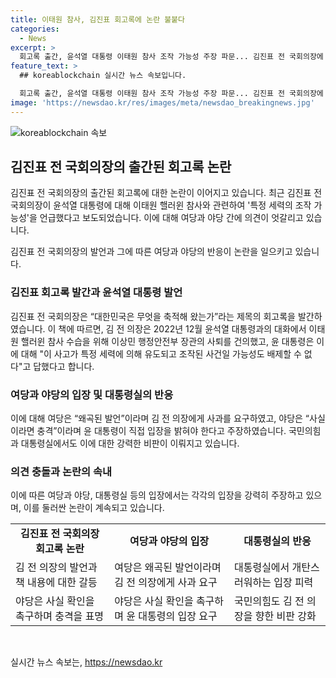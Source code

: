 ```yaml
---
title: 이태원 참사, 김진표 회고록에 논란 불붙다
categories:
  - News
excerpt: >
  회고록 출간, 윤석열 대통령 이태원 참사 조작 가능성 주장 파문... 김진표 전 국회의장에 사과 요구 vs 입장 밝혀야 - 김진표 전 국회의장이 출간한 회고록에서 윤석열 대통령이 이태원 참사와 관련해 특정 세력의 조작 가능성을 언급한 것으로 알려지면서 여당은 김 전 의장에게 사과를 요구하고, 야당은 윤 대통령이 직접 입장을 밝히도록 요구하고 있다. 김 전 의장은 윤 대통령과의 대화 내용을 회고록에서 공개하며 파문을 빚고 있으며, 정치권 간 갈등이 고조되고 있다.
feature_text: >
  ## koreablockchain 실시간 뉴스 속보입니다.

  회고록 출간, 윤석열 대통령 이태원 참사 조작 가능성 주장 파문... 김진표 전 국회의장에 사과 요구 vs 입장 밝혀야 - 김진표 전 국회의장이 출간한 회고록에서 윤석열 대통령이 이태원 참사와 관련해 특정 세력의 조작 가능성을 언급한 것으로 알려지면서 여당은 김 전 의장에게 사과를 요구하고, 야당은 윤 대통령이 직접 입장을 밝히도록 요구하고 있다. 김 전 의장은 윤 대통령과의 대화 내용을 회고록에서 공개하며 파문을 빚고 있으며, 정치권 간 갈등이 고조되고 있다.
image: 'https://newsdao.kr/res/images/meta/newsdao_breakingnews.jpg'
---
```


<p><img src="https://newsdao.kr/res/images/meta/newsdao_breakingnews.jpg" alt="koreablockchain 속보" /></p>

<h2 data-ke-size="size26">김진표 전 국회의장의 출간된 회고록 논란</h2>

<p>김진표 전 국회의장의 출간된 회고록에 대한 논란이 이어지고 있습니다. 최근 김진표 전 국회의장이 윤석열 대통령에 대해 이태원 핼러윈 참사와 관련하여 '특정 세력의 조작 가능성'을 언급했다고 보도되었습니다. 이에 대해 여당과 야당 간에 의견이 엇갈리고 있습니다.</p>

<p data-ke-size="size16">김진표 전 국회의장의 발언과 그에 따른 여당과 야당의 반응이 논란을 일으키고 있습니다.</p>

<h3>김진표 회고록 발간과 윤석열 대통령 발언</h3>

<p>김진표 전 국회의장은 “대한민국은 무엇을 축적해 왔는가”라는 제목의 회고록을 발간하였습니다. 이 책에 따르면, 김 전 의장은 2022년 12월 윤석열 대통령과의 대화에서 이태원 핼러윈 참사 수습을 위해 이상민 행정안전부 장관의 사퇴를 건의했고, 윤 대통령은 이에 대해 "이 사고가 특정 세력에 의해 유도되고 조작된 사건일 가능성도 배제할 수 없다"고 답했다고 합니다.</p>

<h3>여당과 야당의 입장 및 대통령실의 반응</h3>

<p>이에 대해 여당은 “왜곡된 발언”이라며 김 전 의장에게 사과를 요구하였고, 야당은 “사실이라면 충격”이라며 윤 대통령이 직접 입장을 밝혀야 한다고 주장하였습니다. 국민의힘과 대통령실에서도 이에 대한 강력한 비판이 이뤄지고 있습니다.</p>

<h3>의견 충돌과 논란의 속내</h3>

<p>이에 따른 여당과 야당, 대통령실 등의 입장에서는 각각의 입장을 강력히 주장하고 있으며, 이를 둘러싼 논란이 계속되고 있습니다.</p>

<table>
    <tr>
        <td style="text-align: center; height: 17px;"><b>김진표 전 국회의장 회고록 논란</b></td>
        <td style="text-align: center; height: 17px;"><b>여당과 야당의 입장</b></td>
        <td style="text-align: center; height: 17px;"><b>대통령실의 반응</b></td>
    </tr>
    <tr>
        <td>김 전 의장의 발언과 책 내용에 대한 갈등</td>
        <td>여당은 왜곡된 발언이라며 김 전 의장에게 사과 요구</td>
        <td>대통령실에서 개탄스러워하는 입장 피력</td>
    </tr>
    <tr>
        <td>야당은 사실 확인을 촉구하며 충격을 표명</td>
        <td>야당은 사실 확인을 촉구하며 윤 대통령의 입장 요구</td>
        <td>국민의힘도 김 전 의장을 향한 비판 강화</td>
    </tr>
</table>

<p data-ke-size="size16">&nbsp;</p>
실시간 뉴스 속보는, <a href="https://newsdao.kr" rel="dofollow">https://newsdao.kr</a>


